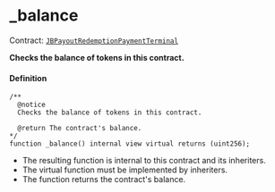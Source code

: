 # _balance

Contract: [`JBPayoutRedemptionPaymentTerminal`](/dev/api/contracts/or-payment-terminals/or-abstract/jbpayoutredemptionpaymentterminal/README.md)​‌

**Checks the balance of tokens in this contract.**

#### Definition

```
/**
  @notice
  Checks the balance of tokens in this contract.

  @return The contract's balance.
*/
function _balance() internal view virtual returns (uint256);
```

* The resulting function is internal to this contract and its inheriters.
* The virtual function must be implemented by inheriters.
* The function returns the contract's balance.

